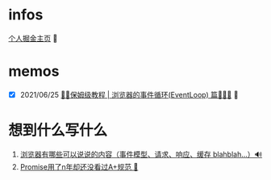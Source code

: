 # infos

[个人掘金主页](https://juejin.cn/user/2752832849071262/posts) 👣

# memos

- [x] 2021/06/25 [🤱🏻保姆级教程 | 浏览器的事件循环(EventLoop) 篇🕵🏻‍♂️](https://github.com/kiki1027/memos/issues/1) 🎸 

# 想到什么写什么

1. [浏览器有哪些可以说说的内容（事件模型、请求、响应、缓存 blahblah...）🔊](https://github.com/kiki1027/memos/issues/2)
2. [Promise用了n年却还没看过A+规范 👿](https://github.com/kiki1027/memos/issues/4)
